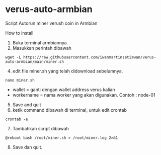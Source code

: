 # verus-auto-armbian
Script Autorun miner verush coin in Armbian

How to install
1. Buka terminal armbiannya.
2. Masukkan perintah dibawah 
```
wget -L https://raw.githubusercontent.com/iwanmartinsetiawan/verus-auto-armbian/main/miner.sh
```
4. edit file miner.sh yang telah didownload sebelumnya.
```
nano miner.sh
```
  - wallet = ganti dengan wallet address verus kalian
  - workername = nama worker yang akan digunakan. Contoh : node-01
5. Save and quit
6. ketik command dibawah di terminal, untuk edit crontab
```
crontab -e
```
7. Tambahkan script dibawah
```
@reboot bash /root/miner.sh > /root/miner.log 2>&1
```
8. Save dan quit.
